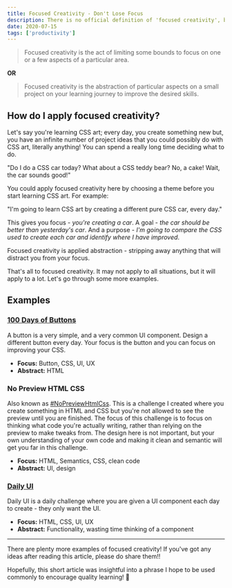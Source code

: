 ```yaml
---
title: Focused Creativity - Don't Lose Focus
description: There is no official definition of 'focused creativity', but this is what I define 'focused creativity' as...
date: 2020-07-15
tags: ['productivity']
---
```


<blockquote class="blockquote">
  Focused creativity is the act of limiting some bounds to focus on one or a few aspects of a particular area.
</blockquote>

**OR**

<blockquote class="blockquote">
  Focused creativity is the abstraction of particular aspects on a small project on your learning journey to improve the desired skills.
</blockquote>

## How do I apply focused creativity?


Let's say you're learning  CSS art; every day, you create something new but, you have an infinite number of project ideas that you could possibly do with CSS art, literally anything! You can spend a really long time deciding what to do.

"Do I do a CSS car today? What about a CSS teddy bear? No, a cake! Wait, the car sounds good!"

You could apply focused creativity here by choosing a theme before you start learning CSS art. For example:

"I'm going to learn CSS art by creating a different pure CSS car, every day."

This gives you focus - _you're creating a car_. A goal - _the car should be better than yesterday's car_.  And a purpose - _I'm going to compare the CSS used to create each car and identify where I have improved_.

Focused creativity is applied abstraction - stripping away anything that will distract you from your focus.

That's all to focused creativity. It may not apply to all situations, but it will apply to a lot. Let's go through some more examples.

## Examples


### [100 Days of Buttons](https://twitter.com/hashtag/100DaysOfButtons)

A button is a very simple, and a very common UI component. Design a different button every day. Your focus is the button and you can focus on improving your CSS.

- **Focus:** Button, CSS, UI, UX
- **Abstract:** HTML

### No Preview HTML CSS

Also known as [#NoPreviewHtmlCss](https://twitter.com/search?q=%23NoPreviewHtmlCss). This is a challenge I created where you create something in HTML and CSS but you're not allowed to see the preview until you are finished. The focus of this challenge is to focus on thinking what code you're actually writing, rather than relying on the preview to make tweaks from. The design here is not important, but your own understanding of your own code and making it clean and semantic will get you far in this challenge.

- **Focus:** HTML, Semantics, CSS, clean code
- **Abstract:** UI, design

### [Daily UI](https://www.dailyui.co)

Daily UI is a daily challenge where you are given a UI component each day to create - they only want the UI. 

- **Focus:** HTML, CSS, UI, UX
- **Abstract:** Functionality, wasting time thinking of a component

---

There are plenty more examples of focused creativity! If you've got any ideas after reading this article, please do share them!!

Hopefully, this short article was insightful into a phrase I hope to be used commonly to encourage quality learning! 💪